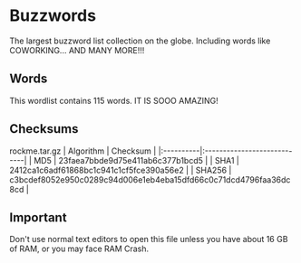 # Buzzwords  
The largest buzzword list collection on the globe. Including words like COWORKING... AND MANY MORE!!!
## Words  
This wordlist contains 115 words. IT IS SOOO AMAZING!
## Checksums
rockme.tar.gz
| Algorithm | Checksum |
|:----------|:----------------------------|
| MD5       | 23faea7bbde9d75e411ab6c377b1bcd5 |
| SHA1      | 2412ca1c6adf61868bc1c941c1cf5fce390a56e2 |
| SHA256    | c3bcdef8052e950c0289c94d006e1eb4eba15dfd66c0c71dcd4796faa36dc8cd |
## Important
Don't use normal text editors to open this file unless you have about 16 GB of RAM, or you may face RAM Crash.
